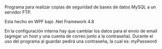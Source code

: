 Programa para realizar copias de seguridad de bases de datos MySQL a un servidor FTP.

Esta hecho en WPF bajo .Net Framework 4.8

En la configuración interna hay que cambiar los datos para el envío de email (agregar un host y una cuenta de correo junto a la contraseña). Durante el uso del programa al guardar
pedirá una contraseña, la cual es: myPassword
